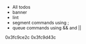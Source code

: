 - All todos
- banner
- lint
- segment commands using ;
- queue commands using && and ||


0x3fc9ce2c
  0x3fc9d43c
